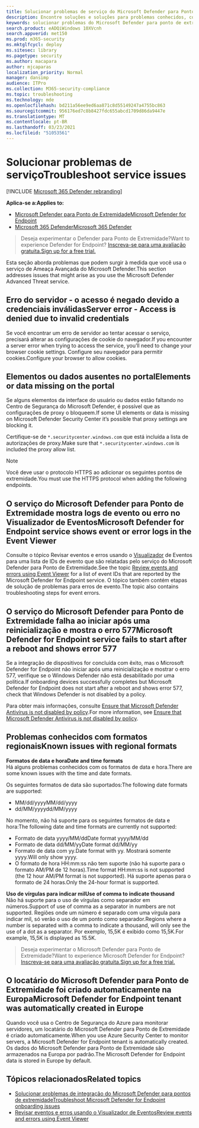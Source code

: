 ```yaml
---
title: Solucionar problemas de serviço do Microsoft Defender para Pontos de Extremidade
description: Encontre soluções e soluções para problemas conhecidos, como erros de servidor ao tentar acessar o serviço.
keywords: solucionar problemas do Microsoft Defender para ponto de extremidade, solucionar problemas do Windows ATP, erro de servidor, acesso negado, credenciais inválidas, sem dados, portal do painel, permitir, visualizador de eventos
search.product: eADQiWindows 10XVcnh
search.appverid: met150
ms.prod: m365-security
ms.mktglfcycl: deploy
ms.sitesec: library
ms.pagetype: security
ms.author: macapara
author: mjcaparas
localization_priority: Normal
manager: dansimp
audience: ITPro
ms.collection: M365-security-compliance
ms.topic: troubleshooting
ms.technology: mde
ms.openlocfilehash: bd211a56ee9ed6aa871c8d55149247a4755bc863
ms.sourcegitcommit: 956176ed7c8b8427fdc655abcd1709d86da9447e
ms.translationtype: MT
ms.contentlocale: pt-BR
ms.lasthandoff: 03/23/2021
ms.locfileid: "51053561"
---
```

# <a name="troubleshoot-service-issues"></a><span data-ttu-id="e65a9-104">Solucionar problemas de serviço</span><span class="sxs-lookup"><span data-stu-id="e65a9-104">Troubleshoot service issues</span></span>

[!INCLUDE [Microsoft 365 Defender rebranding](../../includes/microsoft-defender.md)]

<span data-ttu-id="e65a9-105">**Aplica-se a:**</span><span class="sxs-lookup"><span data-stu-id="e65a9-105">**Applies to:**</span></span>
- [<span data-ttu-id="e65a9-106">Microsoft Defender para Ponto de Extremidade</span><span class="sxs-lookup"><span data-stu-id="e65a9-106">Microsoft Defender for Endpoint</span></span>](https://go.microsoft.com/fwlink/p/?linkid=2146631)
- [<span data-ttu-id="e65a9-107">Microsoft 365 Defender</span><span class="sxs-lookup"><span data-stu-id="e65a9-107">Microsoft 365 Defender</span></span>](https://go.microsoft.com/fwlink/?linkid=2118804)

> <span data-ttu-id="e65a9-108">Deseja experimentar o Defender para Ponto de Extremidade?</span><span class="sxs-lookup"><span data-stu-id="e65a9-108">Want to experience Defender for Endpoint?</span></span> [<span data-ttu-id="e65a9-109">Inscreva-se para uma avaliação gratuita.</span><span class="sxs-lookup"><span data-stu-id="e65a9-109">Sign up for a free trial.</span></span>](https://www.microsoft.com/microsoft-365/windows/microsoft-defender-atp?ocid=docs-wdatp-pullalerts-abovefoldlink) 


<span data-ttu-id="e65a9-110">Esta seção aborda problemas que podem surgir à medida que você usa o serviço de Ameaça Avançada do Microsoft Defender.</span><span class="sxs-lookup"><span data-stu-id="e65a9-110">This section addresses issues that might arise as you use the Microsoft Defender Advanced Threat service.</span></span>

## <a name="server-error---access-is-denied-due-to-invalid-credentials"></a><span data-ttu-id="e65a9-111">Erro do servidor - o acesso é negado devido a credenciais inválidas</span><span class="sxs-lookup"><span data-stu-id="e65a9-111">Server error - Access is denied due to invalid credentials</span></span>
<span data-ttu-id="e65a9-112">Se você encontrar um erro de servidor ao tentar acessar o serviço, precisará alterar as configurações de cookie do navegador.</span><span class="sxs-lookup"><span data-stu-id="e65a9-112">If you encounter a server error when trying to access the service, you’ll need to change your browser cookie settings.</span></span>
<span data-ttu-id="e65a9-113">Configure seu navegador para permitir cookies.</span><span class="sxs-lookup"><span data-stu-id="e65a9-113">Configure your browser to allow cookies.</span></span>

## <a name="elements-or-data-missing-on-the-portal"></a><span data-ttu-id="e65a9-114">Elementos ou dados ausentes no portal</span><span class="sxs-lookup"><span data-stu-id="e65a9-114">Elements or data missing on the portal</span></span>
<span data-ttu-id="e65a9-115">Se alguns elementos da interface do usuário ou dados estão faltando no Centro de Segurança do Microsoft Defender, é possível que as configurações de proxy o bloqueem.</span><span class="sxs-lookup"><span data-stu-id="e65a9-115">If some UI elements or data is missing on Microsoft Defender Security Center it’s possible that proxy settings are blocking it.</span></span>

<span data-ttu-id="e65a9-116">Certifique-se de `*.securitycenter.windows.com` que está incluída a lista de autorizações de proxy.</span><span class="sxs-lookup"><span data-stu-id="e65a9-116">Make sure that `*.securitycenter.windows.com` is included the proxy allow list.</span></span>


> [!NOTE]
> <span data-ttu-id="e65a9-117">Você deve usar o protocolo HTTPS ao adicionar os seguintes pontos de extremidade.</span><span class="sxs-lookup"><span data-stu-id="e65a9-117">You must use the HTTPS protocol when adding the following endpoints.</span></span>

## <a name="microsoft-defender-for-endpoint-service-shows-event-or-error-logs-in-the-event-viewer"></a><span data-ttu-id="e65a9-118">O serviço do Microsoft Defender para Ponto de Extremidade mostra logs de evento ou erro no Visualizador de Eventos</span><span class="sxs-lookup"><span data-stu-id="e65a9-118">Microsoft Defender for Endpoint service shows event or error logs in the Event Viewer</span></span>

<span data-ttu-id="e65a9-119">Consulte o tópico Revisar eventos e erros usando o [Visualizador](event-error-codes.md) de Eventos para uma lista de IDs de evento que são relatadas pelo serviço do Microsoft Defender para Ponto de Extremidade.</span><span class="sxs-lookup"><span data-stu-id="e65a9-119">See the topic [Review events and errors using Event Viewer](event-error-codes.md) for a list of event IDs that are reported by the Microsoft Defender for Endpoint service.</span></span> <span data-ttu-id="e65a9-120">O tópico também contém etapas de solução de problemas para erros de evento.</span><span class="sxs-lookup"><span data-stu-id="e65a9-120">The topic also contains troubleshooting steps for event errors.</span></span>

## <a name="microsoft-defender-for-endpoint-service-fails-to-start-after-a-reboot-and-shows-error-577"></a><span data-ttu-id="e65a9-121">O serviço do Microsoft Defender para Ponto de Extremidade falha ao iniciar após uma reinicialização e mostra o erro 577</span><span class="sxs-lookup"><span data-stu-id="e65a9-121">Microsoft Defender for Endpoint service fails to start after a reboot and shows error 577</span></span>

<span data-ttu-id="e65a9-122">Se a integração de dispositivos for concluída com êxito, mas o Microsoft Defender for Endpoint não iniciar após uma reinicialização e mostrar o erro 577, verifique se o Windows Defender não está desabilitado por uma política.</span><span class="sxs-lookup"><span data-stu-id="e65a9-122">If onboarding devices successfully completes but Microsoft Defender for Endpoint does not start after a reboot and shows error 577, check that Windows Defender is not disabled by a policy.</span></span>

<span data-ttu-id="e65a9-123">Para obter mais informações, consulte [Ensure that Microsoft Defender Antivírus is not disabled by policy](troubleshoot-onboarding.md#ensure-that-microsoft-defender-antivirus-is-not-disabled-by-a-policy).</span><span class="sxs-lookup"><span data-stu-id="e65a9-123">For more information, see [Ensure that Microsoft Defender Antivirus is not disabled by policy](troubleshoot-onboarding.md#ensure-that-microsoft-defender-antivirus-is-not-disabled-by-a-policy).</span></span>

## <a name="known-issues-with-regional-formats"></a><span data-ttu-id="e65a9-124">Problemas conhecidos com formatos regionais</span><span class="sxs-lookup"><span data-stu-id="e65a9-124">Known issues with regional formats</span></span>

<span data-ttu-id="e65a9-125">**Formatos de data e hora**</span><span class="sxs-lookup"><span data-stu-id="e65a9-125">**Date and time formats**</span></span><br>
<span data-ttu-id="e65a9-126">Há alguns problemas conhecidos com os formatos de data e hora.</span><span class="sxs-lookup"><span data-stu-id="e65a9-126">There are some known issues with the time and date formats.</span></span> 

<span data-ttu-id="e65a9-127">Os seguintes formatos de data são suportados:</span><span class="sxs-lookup"><span data-stu-id="e65a9-127">The following date formats are supported:</span></span>
- <span data-ttu-id="e65a9-128">MM/dd/yyyy</span><span class="sxs-lookup"><span data-stu-id="e65a9-128">MM/dd/yyyy</span></span>
- <span data-ttu-id="e65a9-129">dd/MM/yyyy</span><span class="sxs-lookup"><span data-stu-id="e65a9-129">dd/MM/yyyy</span></span>

<span data-ttu-id="e65a9-130">No momento, não há suporte para os seguintes formatos de data e hora:</span><span class="sxs-lookup"><span data-stu-id="e65a9-130">The following date and time formats are currently not supported:</span></span>
- <span data-ttu-id="e65a9-131">Formato de data yyyy/MM/dd</span><span class="sxs-lookup"><span data-stu-id="e65a9-131">Date format yyyy/MM/dd</span></span>
- <span data-ttu-id="e65a9-132">Formato de data dd/MM/yy</span><span class="sxs-lookup"><span data-stu-id="e65a9-132">Date format dd/MM/yy</span></span>
- <span data-ttu-id="e65a9-133">Formato de data com yy.</span><span class="sxs-lookup"><span data-stu-id="e65a9-133">Date format with yy.</span></span> <span data-ttu-id="e65a9-134">Mostrará somente yyyy.</span><span class="sxs-lookup"><span data-stu-id="e65a9-134">Will only show yyyy.</span></span>
- <span data-ttu-id="e65a9-135">O formato de hora HH:mm:ss não tem suporte (não há suporte para o formato AM/PM de 12 horas).</span><span class="sxs-lookup"><span data-stu-id="e65a9-135">Time format HH:mm:ss is not supported (the 12 hour AM/PM format is not supported).</span></span> <span data-ttu-id="e65a9-136">Há suporte apenas para o formato de 24 horas.</span><span class="sxs-lookup"><span data-stu-id="e65a9-136">Only the 24-hour format is supported.</span></span>

<span data-ttu-id="e65a9-137">**Uso de vírgulas para indicar mil**</span><span class="sxs-lookup"><span data-stu-id="e65a9-137">**Use of comma to indicate thousand**</span></span><br>
<span data-ttu-id="e65a9-138">Não há suporte para o uso de vírgulas como separador em números.</span><span class="sxs-lookup"><span data-stu-id="e65a9-138">Support of use of comma as a separator in numbers are not supported.</span></span> <span data-ttu-id="e65a9-139">Regiões onde um número é separado com uma vírgula para indicar mil, só verão o uso de um ponto como separador.</span><span class="sxs-lookup"><span data-stu-id="e65a9-139">Regions where a number is separated with a comma to indicate a thousand, will only see the use of a dot as a separator.</span></span> <span data-ttu-id="e65a9-140">Por exemplo, 15,5K é exibido como 15,5K.</span><span class="sxs-lookup"><span data-stu-id="e65a9-140">For example, 15,5K is displayed as 15.5K.</span></span>

><span data-ttu-id="e65a9-141">Deseja experimentar o Microsoft Defender para Ponto de Extremidade?</span><span class="sxs-lookup"><span data-stu-id="e65a9-141">Want to experience Microsoft Defender for Endpoint?</span></span> [<span data-ttu-id="e65a9-142">Inscreva-se para uma avaliação gratuita.</span><span class="sxs-lookup"><span data-stu-id="e65a9-142">Sign up for a free trial.</span></span>](https://www.microsoft.com/microsoft-365/windows/microsoft-defender-atp?ocid=docs-wdatp-troubleshoot-belowfoldlink)

## <a name="microsoft-defender-for-endpoint-tenant-was-automatically-created-in-europe"></a><span data-ttu-id="e65a9-143">O locatário do Microsoft Defender para Ponto de Extremidade foi criado automaticamente na Europa</span><span class="sxs-lookup"><span data-stu-id="e65a9-143">Microsoft Defender for Endpoint tenant was automatically created in Europe</span></span>
<span data-ttu-id="e65a9-144">Quando você usa o Centro de Segurança do Azure para monitorar servidores, um locatário do Microsoft Defender para Ponto de Extremidade é criado automaticamente.</span><span class="sxs-lookup"><span data-stu-id="e65a9-144">When you use Azure Security Center to monitor servers, a Microsoft Defender for Endpoint tenant is automatically created.</span></span> <span data-ttu-id="e65a9-145">Os dados do Microsoft Defender para Ponto de Extremidade são armazenados na Europa por padrão.</span><span class="sxs-lookup"><span data-stu-id="e65a9-145">The Microsoft Defender for Endpoint data is stored in Europe by default.</span></span>





## <a name="related-topics"></a><span data-ttu-id="e65a9-146">Tópicos relacionados</span><span class="sxs-lookup"><span data-stu-id="e65a9-146">Related topics</span></span>
- [<span data-ttu-id="e65a9-147">Solucionar problemas de integração do Microsoft Defender para pontos de extremidade</span><span class="sxs-lookup"><span data-stu-id="e65a9-147">Troubleshoot Microsoft Defender for Endpoint onboarding issues</span></span>](troubleshoot-onboarding.md)
- [<span data-ttu-id="e65a9-148">Revisar eventos e erros usando o Visualizador de Eventos</span><span class="sxs-lookup"><span data-stu-id="e65a9-148">Review events and errors using Event Viewer</span></span>](event-error-codes.md)
